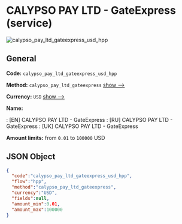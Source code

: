 
# CALYPSO PAY LTD - GateExpress (service) 
![calypso_pay_ltd_gateexpress_usd_hpp](https://static.openfintech.io/payment_methods/calypso_pay_ltd_gateexpress_usd_hpp/logo.svg?w=400&c=v0.59.26#w200)  

## General 
 
**Code:** `calypso_pay_ltd_gateexpress_usd_hpp` 
 
**Method:** `calypso_pay_ltd_gateexpress` 
 [show -->](/payment-methods/calypso_pay_ltd_gateexpress/) 
 
**Currency:** `USD` [show -->](/currencies/USD/) 
 
**Name:** 
 
:	[EN] CALYPSO PAY LTD - GateExpress 
:	[RU] CALYPSO PAY LTD - GateExpress 
:	[UK] CALYPSO PAY LTD - GateExpress 
 
**Amount limits:** from `0.01` to `100000` USD 

## JSON Object 

```json
{
  "code":"calypso_pay_ltd_gateexpress_usd_hpp",
  "flow":"hpp",
  "method":"calypso_pay_ltd_gateexpress",
  "currency":"USD",
  "fields":null,
  "amount_min":0.01,
  "amount_max":100000
}
```  
